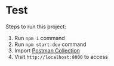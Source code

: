 # Test

Steps to run this project:

1. Run `npm i` command
2. Run `npm start:dev` command
3. Import [Postman Collection](https://documenter.getpostman.com/view/13455121/2sAYQZFqtS)
4. Visit `http://localhost:8000` to access